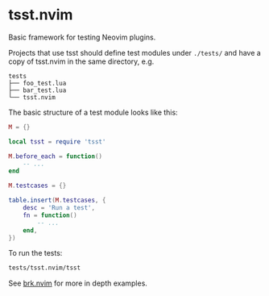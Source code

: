 # tsst.nvim
Basic framework for testing Neovim plugins.

Projects that use tsst should define test modules under `./tests/` and have a
copy of tsst.nvim in the same directory, e.g.
```
tests
├── foo_test.lua
├── bar_test.lua
└── tsst.nvim
```

The basic structure of a test module looks like this:
```lua
M = {}

local tsst = require 'tsst'

M.before_each = function()
    -- ...
end

M.testcases = {}

table.insert(M.testcases, {
    desc = 'Run a test',
    fn = function()
        -- ...
    end,
})
```

To run the tests:
```bash
tests/tsst.nvim/tsst
```

See [brk.nvim](https://github.com/Kafva/brk.nvim) for more in depth examples.
